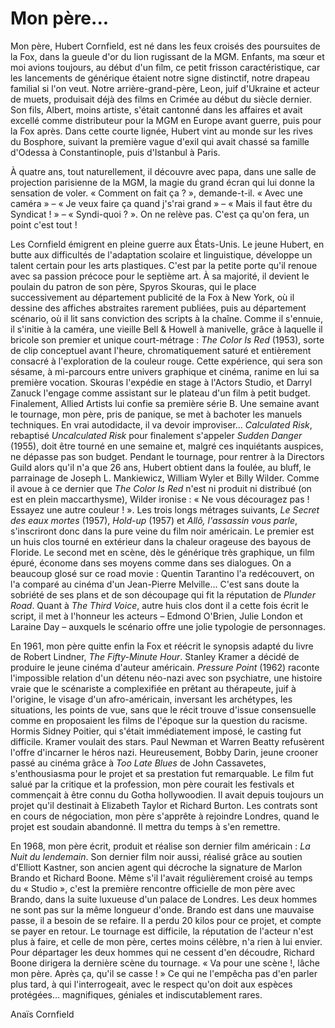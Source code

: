 # Mon père...

Mon père, Hubert Cornfield, est né dans les feux croisés des poursuites de la Fox, dans la gueule d'or du lion rugissant de la MGM. Enfants, ma sœur et moi avions toujours, au début d'un film, ce petit frisson caractéristique, car les lancements de générique étaient notre signe distinctif, notre drapeau familial si l'on veut. Notre arrière-grand-père, Leon, juif d'Ukraine et acteur de muets, produisait déjà des films en Crimée au début du siècle dernier. Son fils, Albert, moins artiste, s'était cantonné dans les affaires et avait excellé comme distributeur pour la MGM en Europe avant guerre, puis pour la Fox après. Dans cette courte lignée, Hubert vint au monde sur les rives du Bosphore, suivant la première vague d'exil qui avait chassé sa famille d'Odessa à Constantinople, puis d'Istanbul à Paris.

À quatre ans, tout naturellement, il découvre avec papa, dans une salle de projection parisienne de la MGM, la magie du grand écran qui lui donne la sensation de voler. «&nbsp;Comment on fait ça&nbsp;?&nbsp;», demande-t-il. «&nbsp;Avec une caméra&nbsp;» – «&nbsp;Je veux faire ça quand j's'rai grand&nbsp;» – «&nbsp;Mais il faut être du Syndicat&nbsp;!&nbsp;» – «&nbsp;Syndi-quoi&nbsp;?&nbsp;». On ne relève pas. C'est ça qu'on fera, un point c'est tout&nbsp;!

Les Cornfield émigrent en pleine guerre aux États-Unis. Le jeune Hubert, en butte aux difficultés de l'adaptation scolaire et linguistique, développe un talent certain pour les arts plastiques. C'est par la petite porte qu'il renoue avec sa passion précoce pour le septième art. À sa majorité, il devient le poulain du patron de son père, Spyros Skouras, qui le place successivement au département publicité de la Fox à New York, où il dessine des affiches abstraites rarement publiées, puis au département scénario, où il lit sans conviction des scripts à la chaîne. Comme il s'ennuie, il s'initie à la caméra, une vieille Bell & Howell à manivelle, grâce à laquelle il bricole son premier et unique court-métrage&nbsp;: *The Color Is Red* (1953), sorte de clip conceptuel avant l'heure, chromatiquement saturé et entièrement consacré à l'exploration de la couleur rouge. Cette expérience, qui sera son sésame, à mi-parcours entre univers graphique et cinéma, ranime en lui sa première vocation. Skouras l'expédie en stage à l'Actors Studio, et Darryl Zanuck l'engage comme assistant sur le plateau d'un film à petit budget. Finalement, Allied Artists lui confie sa première série B. Une semaine avant le tournage, mon père, pris de panique, se met à bachoter les manuels techniques. En vrai autodidacte, il va devoir improviser... *Calculated Risk*, rebaptisé *Uncalculated Risk* pour finalement s'appeler *Sudden Danger* (1955), doit être tourné en une semaine et, malgré ces inquiétants auspices, ne dépasse pas son budget. Pendant le tournage, pour rentrer à la Directors Guild alors qu'il n'a que 26 ans, Hubert obtient dans la foulée, au bluff, le parrainage de Joseph L. Mankiewicz, William Wyler et Billy Wilder. Comme il avoue à ce dernier que *The Color Is Red* n'est ni produit ni distribué (on est en plein maccarthysme), Wilder ironise&nbsp;: «&nbsp;Ne vous découragez pas&nbsp;! Essayez une autre couleur&nbsp;!&nbsp;». Les trois longs métrages suivants, *Le Secret des eaux mortes* (1957), *Hold-up* (1957) et *Allô, l'assassin vous parle*, s'inscriront donc dans la pure veine du film noir américain. Le premier est un huis clos tourné en extérieur dans la chaleur orageuse des bayous de Floride. Le second met en scène, dès le générique très graphique, un film épuré, économe dans ses moyens comme dans ses dialogues. On a beaucoup glosé sur ce road movie&nbsp;: Quentin Tarantino l'a redécouvert, on l'a comparé au cinéma d'un Jean-Pierre Melville... C'est sans doute la sobriété de ses plans et de son découpage qui fit la réputation de *Plunder Road*. Quant à *The Third Voice*, autre huis clos dont il a cette fois écrit le script, il met à l'honneur les acteurs –&nbsp;Edmond O'Brien, Julie London et Laraine Day&nbsp;– auxquels le scénario offre une jolie typologie de personnages.

En 1961, mon père quitte enfin la Fox et réécrit le synopsis adapté du livre de Robert Lindner, *The Fifty-Minute Hour*. Stanley Kramer a décidé de produire le jeune cinéma d'auteur américain. *Pressure Point* (1962) raconte l'impossible relation d'un détenu néo-nazi avec son psychiatre, une histoire vraie que le scénariste a complexifiée en prêtant au thérapeute, juif à l'origine, le visage d'un afro-américain, inversant les archétypes, les situations, les points de vue, sans que le récit trouve d'issue consensuelle comme en proposaient les films de l'époque sur la question du racisme. Hormis Sidney Poitier, qui s'était immédiatement imposé, le casting fut difficile. Kramer voulait des stars. Paul Newman et Warren Beatty refusèrent l'offre d'incarner le héros nazi. Heureusement, Bobby Darin, jeune crooner passé au cinéma grâce à *Too Late Blues* de John Cassavetes, s'enthousiasma pour le projet et sa prestation fut remarquable. Le film fut salué par la critique et la profession, mon père courait les festivals et commençait à être connu du Gotha hollywoodien. Il avait depuis toujours un projet qu'il destinait à Elizabeth Taylor et Richard Burton. Les contrats sont en cours de négociation, mon père s'apprête à rejoindre Londres, quand le projet est soudain abandonné. Il mettra du temps à s'en remettre.

En 1968, mon père écrit, produit et réalise son dernier film américain&nbsp;: *La Nuit du lendemain*. Son dernier film noir aussi, réalisé grâce au soutien d'Elliott Kastner, son ancien agent qui décroche la signature de Marlon Brando et Richard Boone. Même s'il l'avait régulièrement croisé au temps du «&nbsp;Studio&nbsp;», c'est la première rencontre officielle de mon père avec Brando, dans la suite luxueuse d'un palace de Londres. Les deux hommes ne sont pas sur la même longueur d'onde. Brando est dans une mauvaise passe, il a besoin de se refaire. Il a perdu 20 kilos pour ce projet, et compte se payer en retour. Le tournage est difficile, la réputation de l'acteur n'est plus à faire, et celle de mon père, certes moins célèbre, n'a rien à lui envier. Pour départager les deux hommes qui ne cessent d'en découdre, Richard Boone dirigera la dernière scène du tournage. «&nbsp;Va pour une scène&nbsp;!, lâche mon père. Après ça, qu'il se casse&nbsp;!&nbsp;» Ce qui ne l'empêcha pas d'en parler plus tard, à qui l'interrogeait, avec le respect qu'on doit aux espèces protégées... magnifiques, géniales et indiscutablement rares.

Anaïs Cornfield
